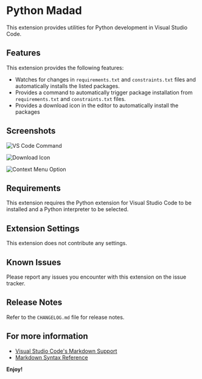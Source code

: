# Python Madad

This extension provides utilities for Python development in Visual Studio Code.

## Features

This extension provides the following features:

- Watches for changes in `requirements.txt` and `constraints.txt` files and automatically installs the listed packages.
- Provides a command to automatically trigger package installation from `requirements.txt` and `constraints.txt` files.
- Provides a download icon in the editor to automatically install the packages

## Screenshots

![VS Code Command](https://python-madad.s3.ap-south-1.amazonaws.com/VS-Code-Command.png)

![Download Icon](https://python-madad.s3.ap-south-1.amazonaws.com/download-icon.png)

![Context Menu Option](https://python-madad.s3.ap-south-1.amazonaws.com/context-menu-option.png)

## Requirements

This extension requires the Python extension for Visual Studio Code to be installed and a Python interpreter to be selected.

## Extension Settings

This extension does not contribute any settings.

## Known Issues

Please report any issues you encounter with this extension on the issue tracker.

## Release Notes

Refer to the `CHANGELOG.md` file for release notes.

## For more information

- [Visual Studio Code's Markdown Support](http://code.visualstudio.com/docs/languages/markdown)
- [Markdown Syntax Reference](https://help.github.com/articles/markdown-basics/)

**Enjoy!**

